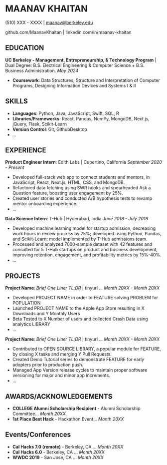 # MAANAV KHAITAN

(510) XXX - XXXX | maanav@berkeley.edu

github.com/MaanavKhaitan | linkedin.com/in/maanav-khaitan

## EDUCATION
**UC Berkeley - Management, Entrepreneurship, & Technology Program** | Dual Degree: B.S. Electrical Engineering & Computer Science + B.S. Business Administration. *May 2024*
* **Coursework**: Data Structures, Structure and Interpretation of Computer Programs, Designing Information Devices and Systems I & II

## SKILLS
* **Languages**: Python, Java, JavaScript, Swift, SQL, R
* **Libraries/Frameworks**: React, Pandas, NumPy, MongoDB, Next.js, jQuery, Flask, Scikit-Learn
* **Version Control**: Git, GithubDesktop
* *...*

## EXPERIENCE
**Product Engineer Intern**: Edith Labs | Cupertino, California *September 2020 - Present*
* Developed full-stack web app to connect students and mentors, in JavaScript, React, Next.js, HTML, CSS, and MongoDB.
* Refactored data fetching using SWR hooks and spearheaded Ask a Question feature, boosting user engagement by 25%.
* Created user stories and conducted A/B hypothesis tests to revamp mentor onboarding experience.
* ...

**Data Science Intern**: T-Hub | Hyderabad, India *June 2018 - July 2018*
* Developed machine learning model for startup admission, decreasing work hours in review process by 75%; developed using Python, Pandas, and Scikit-Learn; model implemented by T-Hub admissions team. 
* Processed and analyzed 7000-sample dataset with 42 features and consulted for 5 T-Hub startups on product and business development, improving retention, engagement, and profitability metrics by 15%-40%.
* ...

## PROJECTS
**Project Name**: *Brief One Liner TL;DR* | tinyurl ... *Month 20XX - Month 20XX*
* Developed PROJECT NAME in order to FEATURE solving PROBLEM for POPULATION
* Launched PROJECT NAME to the Apple App Store resulting in X Downloads and Y Monthly Users
* Beta Tested to X Number of users and collected Crash Data using analytics LIBRARY
* ...

**Project Name**: *Brief One Liner TL;DR* | tinyurl ... *Month 20XX - Month 20XX*
* Contributed to OPEN SOURCE LIBRARY, a popular module for FEATURE, by closing X tasks and merging Y Pull Requests.
* Created Demo Tutorial series to demonstrate FEATURE for early adopters prior to production push.
* Managed App Version release cycles to maintain proper software versioning for major and minor app increments.
* ...

## AWARDS/ACKNOWLEDGEMENTS
* **COLLEGE Alumni Scholarship Recipient** - Alumni Scholarship Committee... *Month 20XX*
* **1st Place Best Hack** - Hackathon Event... *Month 20XX*

## Events/Conferences
* **Cal Hacks 7.0 (remote)** - Berkeley, CA ... *Month 20XX*
* **Cal Hacks 6.0** - Berkeley, CA ... *Month 20XX*
* **WWDC 2019** - San Jose, CA ... *Month 20XX*
